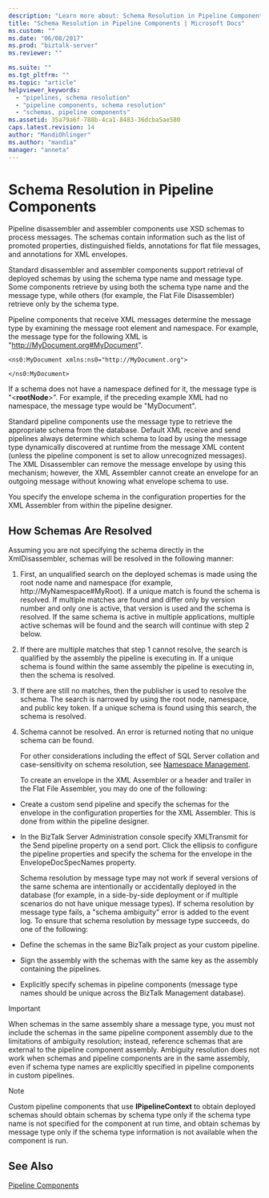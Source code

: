 ```yaml
---
description: "Learn more about: Schema Resolution in Pipeline Components"
title: "Schema Resolution in Pipeline Components | Microsoft Docs"
ms.custom: ""
ms.date: "06/08/2017"
ms.prod: "biztalk-server"
ms.reviewer: ""

ms.suite: ""
ms.tgt_pltfrm: ""
ms.topic: "article"
helpviewer_keywords: 
  - "pipelines, schema resolution"
  - "pipeline components, schema resolution"
  - "schemas, pipeline components"
ms.assetid: 35a79a6f-788b-4ca1-8483-36dcba5ae580
caps.latest.revision: 14
author: "MandiOhlinger"
ms.author: "mandia"
manager: "anneta"
---
```

# Schema Resolution in Pipeline Components
Pipeline disassembler and assembler components use XSD schemas to process messages. The schemas contain information such as the list of promoted properties, distinguished fields, annotations for flat file messages, and annotations for XML envelopes.  
  
 Standard disassembler and assembler components support retrieval of deployed schemas by using the schema type name and message type. Some components retrieve by using both the schema type name and the message type, while others (for example, the Flat File Disassembler) retrieve only by the schema type.  
  
 Pipeline components that receive XML messages determine the message type by examining the message root element and namespace. For example, the message type for the following XML is "http://MyDocument.org#MyDocument".  
  
```  
<ns0:MyDocument xmlns:ns0="http://MyDocument.org">  
  
</ns0:MyDocument>  
```  
  
 If a schema does not have a namespace defined for it, the message type is "\<**rootNode**\>". For example, if the preceding example XML had no namespace, the message type would be "MyDocument".  
  
 Standard pipeline components use the message type to retrieve the appropriate schema from the database. Default XML receive and send pipelines always determine which schema to load by using the message type dynamically discovered at runtime from the message XML content (unless the pipeline component is set to allow unrecognized messages). The XML Disassembler can remove the message envelope by using this mechanism; however, the XML Assembler cannot create an envelope for an outgoing message without knowing what envelope schema to use.  
  
 You specify the envelope schema in the configuration properties for the XML Assembler from within the pipeline designer.  
  
## How Schemas Are Resolved  
 Assuming you are not specifying the schema directly in the XmlDisassembler, schemas will be resolved in the following manner:  
  
1. First, an unqualified search on the deployed schemas is made using the root node name and namespace (for example, http://MyNamespace#MyRoot). If a unique match is found the schema is resolved. If multiple matches are found and differ only by version number and only one is active, that version is used and the schema is resolved. If the same schema is active in multiple applications, multiple active schemas will be found and the search will continue with step 2 below.  
  
2. If there are multiple matches that step 1 cannot resolve, the search is qualified by the assembly the pipeline is executing in. If a unique schema is found within the same assembly the pipeline is executing in, then the schema is resolved.  
  
3. If there are still no matches, then the publisher is used to resolve the schema. The search is narrowed by using the root node, namespace, and public key token. If a unique schema is found using this search, the schema is resolved.  
  
4. Schema cannot be resolved. An error is returned noting that no unique schema can be found.  
  
   For other considerations including the effect of SQL Server collation and case-sensitivity on schema resolution, see [Namespace Management](../core/namespace-management.md).  
  
   To create an envelope in the XML Assembler or a header and trailer in the Flat File Assembler, you may do one of the following:  
  
- Create a custom send pipeline and specify the schemas for the envelope in the configuration properties for the XML Assembler. This is done from within the pipeline designer.  
  
- In the BizTalk Server Administration console specify XMLTransmit for the Send pipeline property on a send port. Click the ellipsis to configure the pipeline properties and specify the schema for the envelope in the EnvelopeDocSpecNames property.  
  
  Schema resolution by message type may not work if several versions of the same schema are intentionally or accidentally deployed in the database (for example, in a side-by-side deployment or if multiple scenarios do not have unique message types). If schema resolution by message type fails, a "schema ambiguity" error is added to the event log. To ensure that schema resolution by message type succeeds, do one of the following:  
  
- Define the schemas in the same BizTalk project as your custom pipeline.  
  
- Sign the assembly with the schemas with the same key as the assembly containing the pipelines.  
  
- Explicitly specify schemas in pipeline components (message type names should be unique across the BizTalk Management database).  
  
> [!IMPORTANT]
>  When schemas in the same assembly share a message type, you must not include the schemas in the same pipeline component assembly due to the limitations of ambiguity resolution; instead, reference schemas that are external to the pipeline component assembly. Ambiguity resolution does not work when schemas and pipeline components are in the same assembly, even if schema type names are explicitly specified in pipeline components in custom pipelines.  
  
> [!NOTE]
>  Custom pipeline components that use **IPipelineContext** to obtain deployed schemas should obtain schemas by schema type only if the schema type name is not specified for the component at run time, and obtain schemas by message type only if the schema type information is not available when the component is run.  
  
## See Also  
 [Pipeline Components](../core/pipeline-components.md)
